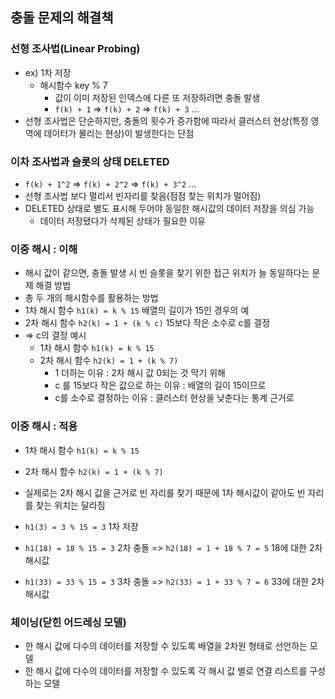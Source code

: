 ## 충돌 문제의 해결책

### 선형 조사법(Linear Probing)

- ex) 1차 저장
  - 해시함수 key % 7
    - 값이 이미 저장된 인덱스에 다른 또 저장하려면 충돌 발생
    - `f(k) + 1` => `f(k) + 2` => `f(k) + 3` ...
- 선형 조사법은 단순하지만, 충돌의 횟수가 증가함에 따라서 클러스터 현상(특정 영역에 데이터가 몰리는 현상)이 발생한다는 단점

### 이차 조사법과 슬롯의 상태 DELETED

- `f(k) + 1^2` => `f(k) + 2^2` => `f(k) + 3^2` ...
- 선형 조사법 보다 멀리서 빈자리를 찾음(점점 찾는 위치가 멀어짐)
- DELETED 상태로 별도 표시해 두어야 동일한 해시값의 데이터 저장을 의심 가능
  - 데이터 저장됐다가 삭제된 상태가 필요한 이유

### 이중 해시 : 이해

- 해시 값이 같으면, 충돌 발생 시 빈 슬롯을 찾기 위한 접근 위치가 늘 동일하다는 문제 해결 방법
- 총 두 개의 해시함수를 활용하는 방법
- 1차 해시 함수 `h1(k) = k % 15` 배열의 길이가 15인 경우의 예
- 2차 해시 함수 `h2(k) = 1 + (k % c)` 15보다 작은 소수로 c를 결정
- => c의 결정 예시
  - 1차 해시 함수 `h1(k) = k % 15`
  - 2차 해시 함수 `h2(k) = 1 + (k % 7)`
    - 1 더하는 이유 : 2차 해시 값 0되는 것 막기 위해
    - c 를 15보다 작은 값으로 하는 이유 : 배열의 길이 15이므로
    - c를 소수로 결정하는 이유 : 클러스터 현상을 낮춘다는 통계 근거로

### 이중 해시 : 적용

- 1차 해시 함수 `h1(k) = k % 15`
- 2차 해시 함수 `h2(k) = 1 + (k % 7)`

- 실제로는 2차 해시 값을 근거로 빈 자리를 찾기 때문에 1차 해시값이 같아도 빈 자리를 찾는 위치는 달라짐
- `h1(3) = 3 % 15 = 3` 1차 저장
- `h1(18) = 18 % 15 = 3` 2차 충돌 => `h2(18) = 1 + 18 % 7 = 5` 18에 대한 2차 해시값
- `h1(33) = 33 % 15 = 3` 3차 충돌 => `h2(33) = 1 + 33 % 7 = 6` 33에 대한 2차 해시값

### 체이닝(닫힌 어드레싱 모델)

- 한 해시 값에 다수의 데이터를 저장할 수 있도록 배열을 2차원 형태로 선언하는 모델
- 한 해시 값에 다수의 데이터를 저장할 수 있도록 각 해시 값 별로 연결 리스트를 구성하는 모델
